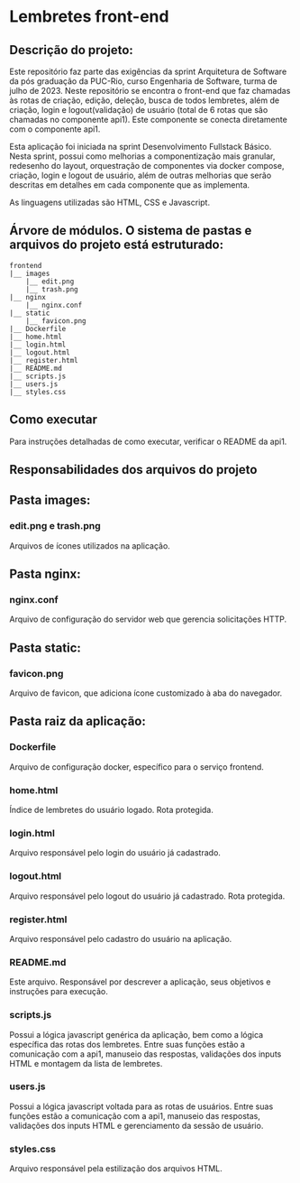 # Lembretes front-end

## Descrição do projeto:
   Este repositório faz parte das exigências da sprint Arquitetura de Software
  da pós graduação da PUC-Rio, curso Engenharia de Software, turma de julho de 2023.
   Neste repositório se encontra o front-end que faz chamadas às rotas de criação,
  edição, deleção, busca de todos lembretes, além de criação, login e logout(validação)
  de usuário (total de 6 rotas que são chamadas no componente api1).
  Este componente se conecta diretamente com o componente api1.

   Esta aplicação foi iniciada na sprint Desenvolvimento Fullstack Básico.
  Nesta sprint, possui como melhorias a componentização mais granular, redesenho
  do layout, orquestração de componentes via docker compose, criação, login
  e logout de usuário, além de outras melhorias que serão descritas em detalhes
  em cada componente que as implementa.

   As linguagens utilizadas são HTML, CSS e Javascript.

## Árvore de módulos. O sistema de pastas e arquivos do projeto está estruturado:
    frontend
    |__ images
        |__ edit.png
        |__ trash.png
    |__ nginx
        |__ nginx.conf
    |__ static
        |__ favicon.png
    |__ Dockerfile
    |__ home.html
    |__ login.html
    |__ logout.html
    |__ register.html
    |__ README.md
    |__ scripts.js
    |__ users.js
    |__ styles.css

## Como executar
   Para instruções detalhadas de como executar, verificar o README da api1.

## Responsabilidades dos arquivos do projeto

## Pasta images:
  ### edit.png e trash.png
   Arquivos de ícones utilizados na aplicação.

## Pasta nginx:
  ### nginx.conf
   Arquivo de configuração do servidor web que gerencia solicitações HTTP.

## Pasta static:
  ### favicon.png
   Arquivo de favicon, que adiciona ícone customizado à aba do navegador.

## Pasta raiz da aplicação:
  ### Dockerfile
   Arquivo de configuração docker, específico para o serviço frontend.

  ### home.html
   Índice de lembretes do usuário logado. Rota protegida.
  
  ### login.html
   Arquivo responsável pelo login do usuário já cadastrado.
  
  ### logout.html
   Arquivo responsável pelo logout do usuário já cadastrado. Rota protegida.
  
  ### register.html
   Arquivo responsável pelo cadastro do usuário na aplicação.

  ### README.md
   Este arquivo. Responsável por descrever a aplicação, seus objetivos
  e instruções para execução.

  ### scripts.js
   Possui a lógica javascript genérica da aplicação, bem como a lógica específica
   das rotas dos lembretes. Entre suas funções estão a comunicação com a api1,
   manuseio das respostas, validações dos inputs HTML e montagem da lista de lembretes.

  ### users.js
   Possui a lógica javascript voltada para as rotas de usuários.
   Entre suas funções estão a comunicação com a api1, manuseio das respostas,
   validações dos inputs HTML e gerenciamento da sessão de usuário.

  ### styles.css
   Arquivo responsável pela estilização dos arquivos HTML.
